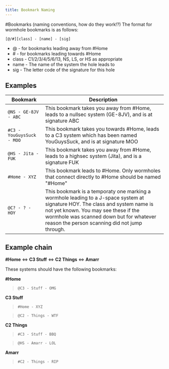 ```yaml
---
title: Bookmark Naming
---
```


#Bookmarks (naming conventions, how do they work!?)
The format for wormhole bookmarks is as follows:

`[@/#][class] - [name] - [sig]`

* @ - for bookmarks leading away from #Home
* \# - for bookmarks leading towards #Home
* class - C1/2/3/4/5/6/13, NS, LS, or HS as appropriate
* name - The name of the system the hole leads to
* sig - The letter code of the signature for this hole

## Examples

| Bookmark | Description |
|---|---|
| `@NS - GE-8JV - ABC` | This bookmark takes you away from #Home, leads to a nullsec system (GE-8JV), and is at signature ABC |
| `#C3 - YouGuysSuck - MOO` | This bookmark takes you towards #Home, leads to a C3 system which has been named YouGuysSuck, and is at signature MOO |
| `@HS - Jita - FUK` | This bookmark takes you away from #Home, leads to a highsec system (Jita), and is a signature FUK |
| `#Home - XYZ` | This bookmark leads to #Home. Only wormholes that connect directly to #Home should be named "#Home" |
| `@C? - ? - HOY` | This bookmark is a temporaty one marking a wormhole leading to a J-space system at signature HOY. The class and system name is not yet known. You may see these if the wormhole was scanned down but for whatever reason the person scanning did not jump through. |

## Example chain
  **#Home** <=> **C3 Stuff** <=> **C2 Things** <=> **Amarr**

These systems should have the following bookmarks:

**#Home**

>`@C3 - Stuff - OMG`

**C3 Stuff**

>`#Home - XYZ`

>`@C2 - Things - WTF`

**C2 Things**

>`#C3 - Stuff - BBQ`

>`@HS - Amarr - LOL`

**Amarr**

>`#C2 - Things - RIP`
